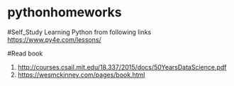 # pythonhomeworks
#Self_Study
Learning Python from following links
https://www.py4e.com/lessons/

#Read book
1) http://courses.csail.mit.edu/18.337/2015/docs/50YearsDataScience.pdf
2) https://wesmckinney.com/pages/book.html


